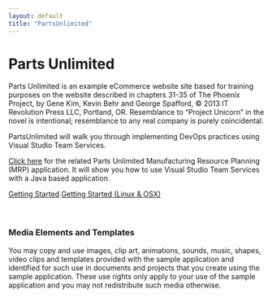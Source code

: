 ```yaml
---
layout: default
title: "PartsUnlimited"
---
```


# Parts Unlimited

Parts Unlimited is an example eCommerce website site based for training purposes on the website described in chapters 31-35 of The Phoenix Project, by Gene Kim, Kevin Behr and George Spafford, © 2013 IT Revolution Press LLC, Portland, OR. Resemblance to “Project Unicorn” in the novel is intentional; resemblance to any real company is purely coincidental.

PartsUnlimited will walk you through implementing DevOps practices using Visual Studio Team Services.


[Click here](https://github.com/Microsoft/PartsUnlimitedMRP) for the related Parts Unlimited Manufacturing Resource Planning (MRP) application. It will show you how to use Visual Studio Team Services with a Java based application.


<div class="tech-button">
  <a href="/PartsUnlimited/basic/GettingStarted.html" class="btn btn-lg btn-default">Getting Started</a>
  <a href="/PartsUnlimited/basic/GettingStartedLinuxOSX.html" class="btn btn-lg btn-default">Getting Started (Linux & OSX)</a>
  
</div>

<br/>
<br/>


### Media Elements and Templates
 You may copy and use images, clip art, animations, sounds, music, shapes, video clips and templates provided with the sample application and identified for such use in documents and projects that you create using the sample application. These use rights only apply to your use of the sample application and you may not redistribute such media otherwise.

